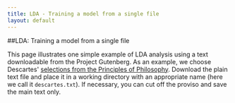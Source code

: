 ```yaml
--- 
title: LDA - Training a model from a single file
layout: default
---
```


##LDA: Training a model from a single file

This page illustrates one simple example of LDA analysis using a text downloadable from the Project Gutenberg. As an example, we choose Descartes' [selections from the Principles of Philosophy](http://www.gutenberg.org/ebooks/4391). Download the plain text file and place it in a working directory with an appropriate name (here we call it `descartes.txt`). If necessary, you can cut off the proviso and save the main text only.